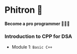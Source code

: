 # Phitron 🚀

**Become a pro programmer 🧑🏻‍💻**

### Introduction to CPP for DSA

- Module 1: `Basic C++`
